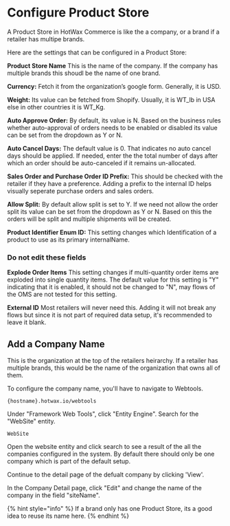 # Configure Product Store

A Product Store in HotWax Commerce is like the a company, or a brand if a retailer has multipe brands.

Here are the settings that can be configured in a Product Store:

**Product Store Name** This is the name of the company. If the company has multiple brands this shoudl be the name of one brand.

**Currency:** Fetch it from the organization’s google form. Generally, it is USD.

**Weight:** Its value can be fetched from Shopify. Usually, it is WT_lb in USA else in other countries it is WT_Kg.

**Auto Approve Order:** By default, its value is N. Based on the business rules whether auto-approval of orders needs to be enabled or disabled its value can be set from the dropdown as Y or N.

**Auto Cancel Days:** The default value is 0. That indicates no auto cancel days should be applied. If needed, enter the the total number of days after which an order should be auto-canceled if it remains un-allocated.

**Sales Order and Purchase Order ID Prefix:** This should be checked with the retailer if they have a preference. Adding a prefix to the internal ID helps visually seperate purchase orders and sales orders. 

**Allow Split:** By default allow split is set to Y. If we need not allow the order split its value can be set from the dropdown as Y or N. Based on this the orders will be split and multiple shipments will be created.

**Product Identifier Enum ID:** This setting changes which Identification of a product to use as its primary internalName.

### Do not edit these fields

**Explode Order Items** This setting changes if multi-quantity order items are exploded into single quantity items. The default value for this setting is "Y" indicating that it is enabled, it should not be changed to "N", may flows of the OMS are not tested for this setting.

**External ID** Most retailers will never need this. Adding it will not break any flows but since it is not part of required data setup, it's recommended to leave it blank.


## Add a Company Name
This is the organization at the top of the retailers heirarchy. If a retailer has multiple brands, this would be the name of the organization that owns all of them.

To configure the company name, you'll have to navigate to Webtools.

```
{hostname}.hotwax.io/webtools
```

Under "Framework Web Tools", click "Entity Engine". Search for the "WebSite" entity.
```
WebSite
```

Open the website entity and click search to see a result of the all the companies configured in the system. By default there should only be one company which is part of the default setup.

Continue to the detail page of the defualt company by clicking 'View'.

In the Company Detail page, click "Edit" and change the name of the company in the field "siteName".


{% hint style="info" %}
    If a brand only has one Product Store, its a good idea to reuse its name here.
{% endhint %}